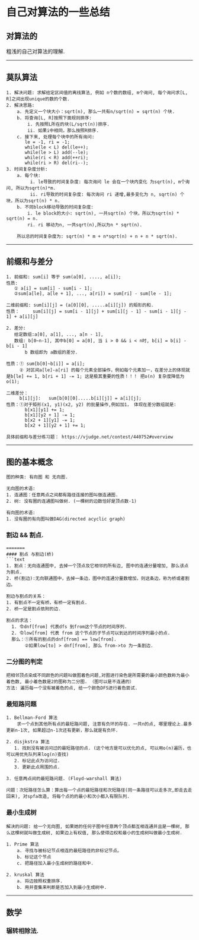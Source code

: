 # 自己对算法的一些总结

## 对算法的
粗浅的自己对算法的理解.

***
## 莫队算法
```text
1. 解决问题: 求解给定区间值的离线算法, 例如 n个数的数组, m个询问, 每个询问求[L, R]之间出现unique的数的个数.
2. 解决思路:
    a. 先定义一个块大小：sqrt(n), 那么一共有n/sqrt(n) = sqrt(n) 个块.
    b. 将查询[L, R]按照下面规则排序:
        i. 先按照L所在的块(L/sqrt(n))排序.
        ii. 如果i中相同，那么按照R排序.
    c. 接下来, 处理每个块中的所有询问:
       le = -1, ri = -1;
       while(le < L) del(le++);
       while(le > L) add(--le);
       while(ri < R) add(++ri);
       while(ri > R) del(ri--);
3. 时间复杂度分析:
    a. 每个块:
         i. le导致的时间复杂度: 每次询问 le 会在一个块内变化 为sqrt(n), m个询问, 所以为sqrt(n)*m.
         ii. ri导致的时间复杂度: 每次询问 ri 递增,最多变化为 n, sqrt(n) 个块，所以为sqrt(n) * n.
    b. 不同block移动导致的时间复杂度:
        i. le block的大小: sqrt(n), 一共sqrt(n) 个块，所以为sqrt(n) * sqrt(n) = n.
        ri. ri 移动为n, 一共sqrt(n),所以为n * sqrt(n).

    所以总的时间复杂度为: sqrt(n) * m + n*sqrt(n) + n + n * sqrt(n).
```

***
## 前缀和与差分
```text
1. 前缀和: sum[i] 等于 sum(a[0], ...., a[i]);
性质: 
   ① a[i] = sum[i] - sum[i - 1];
   ②sum[a[le], a[le + 1], ..., a[ri]) = sum[ri] - sum[le - 1];

二维前缀和: sum[i][j] = (a[0][0], .....a[i][j]) 的矩形的和.
性质：     sum[i][j] = sum[i - 1][j] + sum[i][j - 1] - sum[i - 1][j - 1] + a[i][j]
   
2. 差分:
   给定数组:a[0], a[1], ..., a[n - 1],
   数组: b[0~n-1], 其中b[0] = a[0], 当 i > 0 && i < n时, b[i] = b[i] - b[i - 1]
       b 数组即为 a数组的差分.

性质：① sum[b[0]~b[i]] = a[i];
     ② 对区间a[le]-a[ri] 的每个元素全部操作，例如每个元素加一，在差分上的体现就是b[le] += 1, b[ri + 1] -= 1; 这是极其重要的性质！！！ 把o(n) 复杂度降低为o(1);

二维差分：
     b[i][j]:   sum[b[0][0].....b[i][j]] = a[i][j];
性质：①对于矩形(x1, y1)(x2, y2) 的批量操作,例如加1， 体现在差分数组就是:
       b[x1][y1] += 1;
       b[x1][y2 + 1] -= 1;
       b[x2 + 1][y1] -= 1;
       b[x2 + 1][y2 + 1] += 1;

具体前缀和与差分练习题： https://vjudge.net/contest/440752#overview
```

***

## 图的基本概念
```text
图的种类: 有向图 和 无向图.

无向图的术语:
1. 连通图：任意两点之间都有路径连接的图叫做连通图.
2. 树: 没有圈的连通图叫做树. (一棵树的边数恰好是顶点数-1)

有向图的术语:
1. 没有圈的有向图叫做DAG(directed acyclic graph)
```

### 割边 && 割点.
```text
=======
#### 割点 与割边(桥)
```text
1. 割点：无向连通图中, 去掉一个顶点及它相邻的所有边, 图中的连通分量增加, 那么该点为割点.
2. 桥(割边):无向联通图中，去掉一条边，图中的连通分量数增加，则这条边，称为桥或者割边。

割边与割点的关系：
1. 有割点不一定有桥，有桥一定有割点.
2. 桥一定是割点依附的边.
 
割点的求法：
  1. 令dnf[from] 代表dfs 到from这个节点的时间序列.
  2. 令low[from] 代表 from 这个节点的子节点可以到达的时间序列最小的点.
  那么：①所有的割点的dnf[from] == low[from].
       ②如果low[to] > dnf[from], 那么 from->to 为一条割边.

```

### 二分图的判定
```
把相邻顶点染成不同颜色的问题叫做图着色问题,对图进行染色是所需要的最小颜色数称为最小着色数, 最小着色数是2的图称为二分图. （图可以是不连通的）  
方法: 遍历每一个没有被着色的点, 给一个颜色DFS进行着色尝试.
```

### 最短路问题
```
1. Bellman-Ford 算法
    求一个点到其他所有点的最短路问题, 注意有负环的存在. 一共n的点, 哪里理论上.最多更新n-1次, 如果超过n-1次还有更新，那么就是有负环.

2. disjkstra 算法
   1. 找到没有被访问过的最短路径的点. (这个地方是可以优化的点, 可以用o(n)遍历，也可以用优先队列来log(n)查找)
   2. 标记此点为访问过.
   3. 更新此点周围的点.

3. 任意两点间的最短路问题. (Floyd-warshall 算法)

问题：次短路径怎么算：算出每一个点的最短路径和次短路径(同一条路径可以走多次,即走去走回来), 对spfa改造, 将每个点的的最小和次小都入有限队列.
```

### 最小生成树
```
解决的问题: 给一个无向图, 如果她的任何子图中任意两个顶点都互相连通并且是一棵树, 那么这棵树就叫做生成树, 如果边上有权值, 那么使得边权和最小的生成树叫做最小生成树.

1. Prime 算法 
    a. 寻找与被标记节点相连的最短路径的非标记节点。
    b. 标记这个节点
    c. 把路径加入最小生成树的路径和中.

2. kruskal 算法
    a. 将边按照权重排序.
    b. 用并查集来判断是否加入到最小生成树中.

```

***
## 数学

### 辗转相除法.




